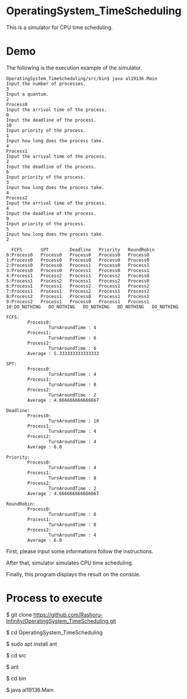 # OperatingSystem_TimeScheduling
This is a simulator for CPU time scheduling.

# Demo
The following is the execution example of the simulator.

```
OperatingSystem_TimeScheduling/src/bin$ java al19136.Main
Input the number of processes.
3
Input a quantum.
2
Process0
Input the arrival time of the process.
0
Input the deadline of the process.
10
Input priority of the process.
1
Input how long does the process take.
4
Process1
Input the arrival time of the process.
2
Input the deadline of the process.
6
Input priority of the process.
3
Input how long does the process take.
4
Process2
Input the arrival time of the process.
4
Input the deadline of the process.
9
Input priority of the process.
5
Input how long does the process take.
2

  FCFS       SPT        Deadline   Priority   RoundRobin
0:Process0   Process0   Process0   Process0   Process0
1:Process0   Process0   Process0   Process0   Process0
2:Process0   Process0   Process1   Process0   Process1
3:Process0   Process0   Process1   Process0   Process1
4:Process1   Process2   Process1   Process2   Process0
5:Process1   Process2   Process1   Process2   Process0
6:Process1   Process1   Process2   Process1   Process2
7:Process1   Process1   Process2   Process1   Process2
8:Process2   Process1   Process0   Process1   Process1
9:Process2   Process1   Process0   Process1   Process1
10:DO_NOTHING   DO_NOTHING   DO_NOTHING   DO_NOTHING   DO_NOTHING

FCFS:
        Process0:
                TurnAroundTime : 4
        Process1:
                TurnAroundTime : 6
        Process2:
                TurnAroundTime : 6
        Average : 5.333333333333333

SPT:
        Process0:
                TurnAroundTime : 4
        Process1:
                TurnAroundTime : 8
        Process2:
                TurnAroundTime : 2
        Average : 4.666666666666667

Deadline:
        Process0:
                TurnAroundTime : 10
        Process1:
                TurnAroundTime : 4
        Process2:
                TurnAroundTime : 4
        Average : 6.0

Priority:
        Process0:
                TurnAroundTime : 4
        Process1:
                TurnAroundTime : 8
        Process2:
                TurnAroundTime : 2
        Average : 4.666666666666667

RoundRobin:
        Process0:
                TurnAroundTime : 6
        Process1:
                TurnAroundTime : 8
        Process2:
                TurnAroundTime : 4
        Average : 6.0

```

First, please input some informations follow the instructions.

After that, simulator simulates CPU time scheduling.

Finally, this program displays the result on the console.

# Process to execute
$ git clone https://github.com/Rashoru-Infinity/OperatingSystem_TimeScheduling.git

$ cd OperatingSystem_TimeScheduling

$ sudo apt install ant

$ cd src

$ ant

$ cd bin

$ java al19136.Main

